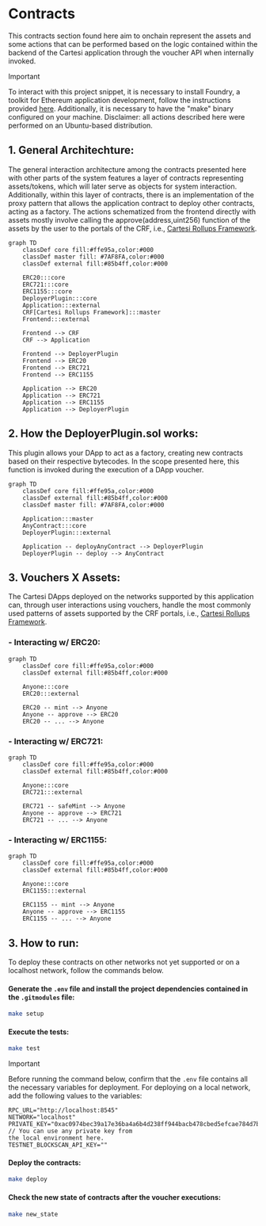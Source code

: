 # Contracts

This contracts section found here aim to onchain represent the assets and some actions that can be performed based on the logic contained within the backend of the Cartesi application through the voucher API when internally invoked.

> [!IMPORTANT]
> To interact with this project snippet, it is necessary to install Foundry, a toolkit for Ethereum application development, follow the instructions provided [here](https://getfoundry.sh/). Additionally, it is necessary to have the "make" binary configured on your machine. Disclaimer: all actions described here were performed on an Ubuntu-based distribution.

## 1. General Architechture:


The general interaction architecture among the contracts presented here with other parts of the system features a layer of contracts representing assets/tokens, which will later serve as objects for system interaction. Additionally, within this layer of contracts, there is an implementation of the proxy pattern that allows the application contract to deploy other contracts, acting as a factory. The actions schematized from the frontend directly with assets mostly involve calling the approve(address,uint256) function of the assets by the user to the portals of the CRF, i.e., [Cartesi Rollups Framework](https://docs.cartesi.io/cartesi-rollups/).
```mermaid
graph TD
    classDef core fill:#ffe95a,color:#000
    classDef master fill: #7AF8FA,color:#000
    classDef external fill:#85b4ff,color:#000

    ERC20:::core
    ERC721:::core
    ERC1155:::core
    DeployerPlugin:::core
    Application:::external
    CRF[Cartesi Rollups Framework]:::master
    Frontend:::external
    
    Frontend --> CRF
    CRF --> Application

    Frontend --> DeployerPlugin
    Frontend --> ERC20
    Frontend --> ERC721
    Frontend --> ERC1155

    Application --> ERC20
    Application --> ERC721
    Application --> ERC1155
    Application --> DeployerPlugin
```

## 2. How the DeployerPlugin.sol works:

This plugin allows your DApp to act as a factory, creating new contracts based on their respective bytecodes. In the scope presented here, this function is invoked during the execution of a DApp voucher.

```mermaid
graph TD
    classDef core fill:#ffe95a,color:#000
    classDef external fill:#85b4ff,color:#000
    classDef master fill: #7AF8FA,color:#000

    Application:::master
    AnyContract:::core
    DeployerPlugin:::external

    Application -- deployAnyContract --> DeployerPlugin
    DeployerPlugin -- deploy --> AnyContract
```

## 3. Vouchers X Assets:

The Cartesi DApps deployed on the networks supported by this application can, through user interactions using vouchers, handle the most commonly used patterns of assets supported by the CRF portals, i.e., [Cartesi Rollups Framework](https://docs.cartesi.io/cartesi-rollups/).

### - Interacting w/ ERC20:

```mermaid
graph TD
    classDef core fill:#ffe95a,color:#000
    classDef external fill:#85b4ff,color:#000

    Anyone:::core
    ERC20:::external

    ERC20 -- mint --> Anyone
    Anyone -- approve --> ERC20
    ERC20 -- ... --> Anyone
```

### - Interacting w/ ERC721:

```mermaid
graph TD
    classDef core fill:#ffe95a,color:#000
    classDef external fill:#85b4ff,color:#000

    Anyone:::core
    ERC721:::external

    ERC721 -- safeMint --> Anyone
    Anyone -- approve --> ERC721
    ERC721 -- ... --> Anyone
```

### - Interacting w/ ERC1155:

```mermaid
graph TD
    classDef core fill:#ffe95a,color:#000
    classDef external fill:#85b4ff,color:#000

    Anyone:::core
    ERC1155:::external

    ERC1155 -- mint --> Anyone
    Anyone -- approve --> ERC1155
    ERC1155 -- ... --> Anyone
```

## 3. How to run:

To deploy these contracts on other networks not yet supported or on a localhost network, follow the commands below.

#### Generate the `.env` file and install the project dependencies contained in the `.gitmodules` file:

```bash
make setup
```

#### Execute the tests:
```bash
make test
```

> [!IMPORTANT]
> Before running the command below, confirm that the `.env` file contains all the necessary variables for deployment. For deploying on a local network, add the following values to the variables:

```env
RPC_URL="http://localhost:8545"
NETWORK="localhost"
PRIVATE_KEY="0xac0974bec39a17e36ba4a6b4d238ff944bacb478cbed5efcae784d7bf4f2ff80" // You can use any private key from 
the local environment here.
TESTNET_BLOCKSCAN_API_KEY=""
```

#### Deploy the contracts:
```bash
make deploy
```

#### Check the new state of contracts after the voucher executions:
```bash
make new_state
```
